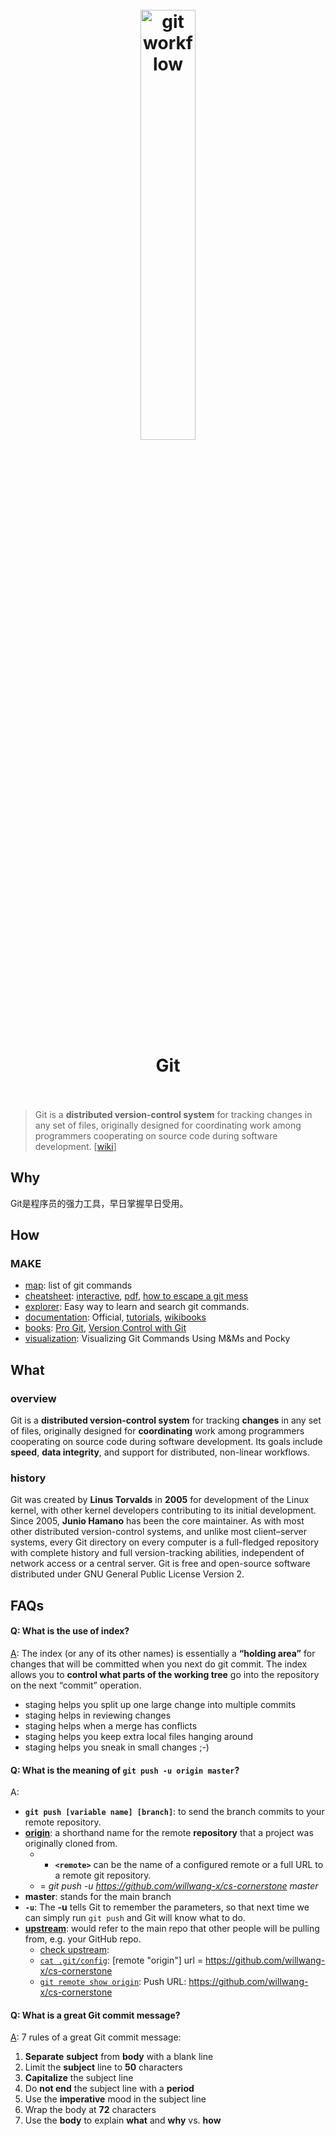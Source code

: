 <h1 align="center">
<br>
	<a href="http://ndpsoftware.com/git-cheatsheet.html">
  <img src="http://www.ruanyifeng.com/blogimg/asset/2015/bg2015120901.png" alt="git workflow" width=42%">
  </a>
  <br><br>
Git
  <br><br>
</h1>

> Git is a **distributed version-control system** for tracking changes in any set of files, originally designed for coordinating work among programmers cooperating on source code during software development. [[wiki](https://www.wikiwand.com/en/Git)]

## Why 

Git是程序员的强力工具，早日掌握早日受用。

## How

### MAKE

* [map](https://workflowy.com/s/BZDH.1aTOIGRJzF): list of git commands
* [cheatsheet](http://ndpsoftware.com/git-cheatsheet.html): [interactive](http://ndpsoftware.com/git-cheatsheet.html), [pdf](https://education.github.com/git-cheat-sheet-education.pdf), [how to escape a git mess](http://justinhileman.info/article/git-pretty/git-pretty.png)
* [explorer](https://gitexplorer.com/): Easy way to learn and search git commands. 
* [documentation](https://git-scm.com/doc): Official, [tutorials](https://www.atlassian.com/git/tutorials), [wikibooks](https://en.wikibooks.org/wiki/Git)
* [books](https://www.fromdev.com/2015/02/best-git-books.html): [Pro Git](https://git-scm.com/book/en/v2), [Version Control with Git](https://book.douban.com/subject/26341974/)
* [visualization](https://www.youtube.com/watch?v=ko3onK77Ni0): Visualizing Git Commands Using M&Ms and Pocky

## What 

### overview

Git is a **distributed version-control system** for tracking **changes** in any set of files, originally designed for **coordinating** work among programmers cooperating on source code during software development. Its goals include **speed**, **data integrity**, and support for distributed, non-linear workflows.

### history
 
Git was created by **Linus Torvalds** in **2005** for development of the Linux kernel, with other kernel developers contributing to its initial development. Since 2005, **Junio Hamano** has been the core maintainer. As with most other distributed version-control systems, and unlike most client–server systems, every Git directory on every computer is a full-fledged repository with complete history and full version-tracking abilities, independent of network access or a central server. Git is free and open-source software distributed under GNU General Public License Version 2.

## FAQs

#### Q: What is the use of index?

[A](https://gitolite.com/uses-of-index.html): The index (or any of its other names) is essentially a **“holding area”** for changes that will be committed when you next do git commit. The index allows you to **control what parts of the working tree** go into the repository on the next “commit” operation.

* staging helps you split up one large change into multiple commits
* staging helps in reviewing changes
* staging helps when a merge has conflicts
* staging helps you keep extra local files hanging around
* staging helps you sneak in small changes ;-)


#### Q: What is the meaning of `git push -u origin master`?

A: 

- **`git push [variable name] [branch]`**: to send the branch commits to your remote repository.
- [**origin**](https://www.git-tower.com/learn/git/glossary/origin#:~:text=In%20Git%2C%20%22origin%22%20is,but%20just%20a%20standard%20convention.): a shorthand name for the remote **repository** that a project was originally cloned from.  
	- 	- **`<remote>`** can be the name of a configured remote or a full URL to a remote git repository. 
	-  = *git push -u https://github.com/willwang-x/cs-cornerstone master*
- **master**: stands for the main branch
- **`-u`**: The **-u** tells Git to remember the parameters, so that next time we can simply run `git push` and Git will know what to do.
- **[upstream](https://stackoverflow.com/questions/5561295/what-does-git-push-u-mean)**: would refer to the main repo that other people will be pulling from, e.g. your GitHub repo. 
	- [check upstream](https://higoge.github.io/2015/07/06/git-remote03/):
	- [`cat .git/config`](https://i.imgur.com/NSURctB.png): [remote "origin"] url = https://github.com/willwang-x/cs-cornerstone 
	- [`git remote show origin`](https://i.imgur.com/dPf0499.png): Push  URL: https://github.com/willwang-x/cs-cornerstone

	
#### Q: What is a great Git commit message?

[A](https://chris.beams.io/posts/git-commit/#seven-rules): 7 rules of a great Git commit message:

1. **Separate** **subject** from **body** with a blank line
1. Limit the **subject** line to **50** characters
1. **Capitalize** the subject line
1. Do **not end** the subject line with a **period**
1. Use the **imperative** mood in the subject line
1. Wrap the body at **72** characters
1. Use the **body** to explain **what** and **why** vs. **how**


